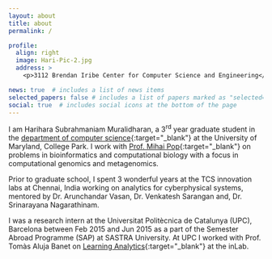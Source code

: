 ```yaml
---
layout: about
title: about
permalink: /

profile:
  align: right
  image: Hari-Pic-2.jpg
  address: >
    <p>3112 Brendan Iribe Center for Computer Science and Engineering</p>

news: true  # includes a list of news items
selected_papers: false # includes a list of papers marked as "selected={true}"
social: true  # includes social icons at the bottom of the page
---
```


 I am Harihara Subrahmaniam Muralidharan, a 3<sup>rd</sup> year graduate student in the [department of computer science](https://cs.umd.edu){:target="_blank"} at the University of Maryland, College Park. I work with [Prof. Mihai Pop](https://pop-lab.org){:target="_blank"} on problems in bioinformatics and computational biology with a focus in computational genomics and metagenomics. 

 Prior to graduate school, I spent 3 wonderful years at the TCS innovation labs at Chennai, India working on analytics for cyberphysical systems, mentored by Dr. Arunchandar Vasan, Dr. Venkatesh Sarangan and, Dr. Srinarayana Nagarathinam. 

 I was a research intern at the Universitat Politècnica de Catalunya (UPC), Barcelona between Feb 2015 and Jun 2015 as a part of the Semester Abroad Programme (SAP) at SASTRA University. At UPC I worked with Prof. Tomàs Aluja Banet on [Learning Analytics](https://inlab.fib.upc.edu/en/pilares){:target="_blank"} at the inLab.
